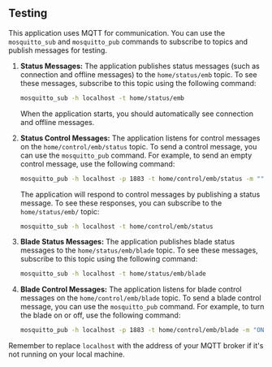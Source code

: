 ## Testing

This application uses MQTT for communication. You can use the `mosquitto_sub` and `mosquitto_pub` commands to subscribe to topics and publish messages for testing.

1. **Status Messages:** The application publishes status messages (such as connection and offline messages) to the `home/status/emb` topic. To see these messages, subscribe to this topic using the following command:

   ```bash
   mosquitto_sub -h localhost -t home/status/emb
   ```

   When the application starts, you should automatically see connection and offline messages.

2. **Status Control Messages:** The application listens for control messages on the `home/control/emb/status` topic. To send a control message, you can use the `mosquitto_pub` command. For example, to send an empty control message, use the following command:

   ```bash
   mosquitto_pub -h localhost -p 1883 -t home/control/emb/status -m ""
   ```

   The application will respond to control messages by publishing a status message. To see these responses, you can subscribe to the `home/status/emb/` topic:

   ```bash
   mosquitto_sub -h localhost -t home/control/emb/status
   ```

3. **Blade Status Messages:** The application publishes blade status messages to the `home/status/emb/blade` topic. To see these messages, subscribe to this topic using the following command:

   ```bash
   mosquitto_sub -h localhost -t home/status/emb/blade
   ```

4. **Blade Control Messages:** The application listens for blade control messages on the `home/control/emb/blade` topic. To send a blade control message, you can use the `mosquitto_pub` command. For example, to turn the blade on or off, use the following command:

   ```bash
   mosquitto_pub -h localhost -p 1883 -t home/control/emb/blade -m "ON"
   ```

Remember to replace `localhost` with the address of your MQTT broker if it's not running on your local machine.
